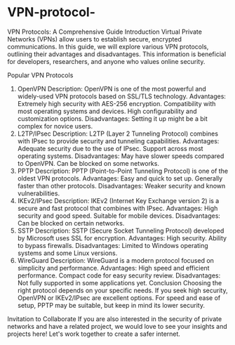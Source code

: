 # VPN-protocol-
VPN Protocols: A Comprehensive Guide
Introduction
Virtual Private Networks (VPNs) allow users to establish secure, encrypted communications. In this guide, we will explore various VPN protocols, outlining their advantages and disadvantages. This information is beneficial for developers, researchers, and anyone who values online security.

Popular VPN Protocols
1. OpenVPN
Description: OpenVPN is one of the most powerful and widely-used VPN protocols based on SSL/TLS technology.
Advantages:
Extremely high security with AES-256 encryption.
Compatibility with most operating systems and devices.
High configurability and customization options.
Disadvantages:
Setting it up might be a bit complex for novice users.
2. L2TP/IPsec
Description: L2TP (Layer 2 Tunneling Protocol) combines with IPsec to provide security and tunneling capabilities.
Advantages:
Adequate security due to the use of IPsec.
Support across most operating systems.
Disadvantages:
May have slower speeds compared to OpenVPN.
Can be blocked on some networks.
3. PPTP
Description: PPTP (Point-to-Point Tunneling Protocol) is one of the oldest VPN protocols.
Advantages:
Easy and quick to set up.
Generally faster than other protocols.
Disadvantages:
Weaker security and known vulnerabilities.
4. IKEv2/IPsec
Description: IKEv2 (Internet Key Exchange version 2) is a secure and fast protocol that combines with IPsec.
Advantages:
High security and good speed.
Suitable for mobile devices.
Disadvantages:
Can be blocked on certain networks.
5. SSTP
Description: SSTP (Secure Socket Tunneling Protocol) developed by Microsoft uses SSL for encryption.
Advantages:
High security.
Ability to bypass firewalls.
Disadvantages:
Limited to Windows operating systems and some Linux versions.
6. WireGuard
Description: WireGuard is a modern protocol focused on simplicity and performance.
Advantages:
High speed and efficient performance.
Compact code for easy security review.
Disadvantages:
Not fully supported in some applications yet.
Conclusion
Choosing the right protocol depends on your specific needs. If you seek high security, OpenVPN or IKEv2/IPsec are excellent options. For speed and ease of setup, PPTP may be suitable, but keep in mind its lower security.

Invitation to Collaborate
If you are also interested in the security of private networks and have a related project, we would love to see your insights and projects here! Let's work together to create a safer internet.
